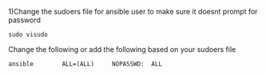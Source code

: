 1)Change the sudoers file for ansible user to make sure it doesnt prompt for password

```
sudo visudo
```

Change the following or add the following based on your sudoers file
```
ansible        ALL=(ALL)     NOPASSWD:  ALL
```

